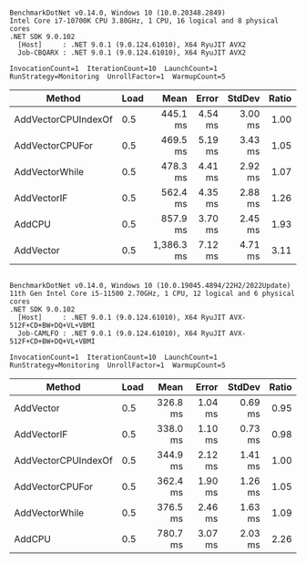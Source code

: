 ```

BenchmarkDotNet v0.14.0, Windows 10 (10.0.20348.2849)
Intel Core i7-10700K CPU 3.80GHz, 1 CPU, 16 logical and 8 physical cores
.NET SDK 9.0.102
  [Host]     : .NET 9.0.1 (9.0.124.61010), X64 RyuJIT AVX2
  Job-CBQARX : .NET 9.0.1 (9.0.124.61010), X64 RyuJIT AVX2

InvocationCount=1  IterationCount=10  LaunchCount=1  
RunStrategy=Monitoring  UnrollFactor=1  WarmupCount=5  

```
| Method              | Load | Mean       | Error   | StdDev  | Ratio | RatioSD |
|-------------------- |----- |-----------:|--------:|--------:|------:|--------:|
| AddVectorCPUIndexOf | 0.5  |   445.1 ms | 4.54 ms | 3.00 ms |  1.00 |    0.01 |
| AddVectorCPUFor     | 0.5  |   469.5 ms | 5.19 ms | 3.43 ms |  1.05 |    0.01 |
| AddVectorWhile      | 0.5  |   478.3 ms | 4.41 ms | 2.92 ms |  1.07 |    0.01 |
| AddVectorIF         | 0.5  |   562.4 ms | 4.35 ms | 2.88 ms |  1.26 |    0.01 |
| AddCPU              | 0.5  |   857.9 ms | 3.70 ms | 2.45 ms |  1.93 |    0.01 |
| AddVector           | 0.5  | 1,386.3 ms | 7.12 ms | 4.71 ms |  3.11 |    0.02 |

```

BenchmarkDotNet v0.14.0, Windows 10 (10.0.19045.4894/22H2/2022Update)
11th Gen Intel Core i5-11500 2.70GHz, 1 CPU, 12 logical and 6 physical cores
.NET SDK 9.0.102
  [Host]     : .NET 9.0.1 (9.0.124.61010), X64 RyuJIT AVX-512F+CD+BW+DQ+VL+VBMI
  Job-CAMLFO : .NET 9.0.1 (9.0.124.61010), X64 RyuJIT AVX-512F+CD+BW+DQ+VL+VBMI

InvocationCount=1  IterationCount=10  LaunchCount=1  
RunStrategy=Monitoring  UnrollFactor=1  WarmupCount=5  

```
| Method              | Load | Mean     | Error   | StdDev  | Ratio |
|-------------------- |----- |---------:|--------:|--------:|------:|
| AddVector           | 0.5  | 326.8 ms | 1.04 ms | 0.69 ms |  0.95 |
| AddVectorIF         | 0.5  | 338.0 ms | 1.10 ms | 0.73 ms |  0.98 |
| AddVectorCPUIndexOf | 0.5  | 344.9 ms | 2.12 ms | 1.41 ms |  1.00 |
| AddVectorCPUFor     | 0.5  | 362.4 ms | 1.90 ms | 1.26 ms |  1.05 |
| AddVectorWhile      | 0.5  | 376.5 ms | 2.46 ms | 1.63 ms |  1.09 |
| AddCPU              | 0.5  | 780.7 ms | 3.07 ms | 2.03 ms |  2.26 |
